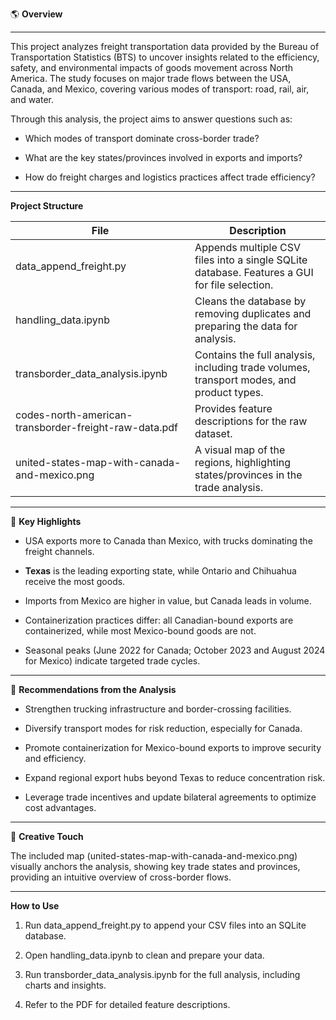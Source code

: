 :earth_americas: **Overview**

---

This project analyzes freight transportation data provided by the Bureau of Transportation Statistics (BTS) to uncover insights related to the efficiency, safety, and environmental impacts of goods movement across North America.
The study focuses on major trade flows between the USA, Canada, and Mexico, covering various modes of transport: road, rail, air, and water.

Through this analysis, the project aims to answer questions such as:

* Which modes of transport dominate cross-border trade?

* What are the key states/provinces involved in exports and imports?

* How do freight charges and logistics practices affect trade efficiency?

---

**Project Structure**

| **File**	                                            |  **Description**                                                                              |
------------------------------------------------------  | ----------------------------------------------------------------------------------------------|
| data_append_freight.py                                | Appends multiple CSV files into a single SQLite database. Features a GUI for file selection.  |
| handling_data.ipynb                                 	| Cleans the database by removing duplicates and preparing the data for analysis.               |
| transborder_data_analysis.ipynb	                      | Contains the full analysis, including trade volumes, transport modes, and product types.      |
| codes-north-american-transborder-freight-raw-data.pdf	| Provides feature descriptions for the raw dataset.                                            |
| united-states-map-with-canada-and-mexico.png	        | A visual map of the regions, highlighting states/provinces in the trade analysis.             |

---
:gem: **Key Highlights**

* USA exports more to Canada than Mexico, with trucks dominating the freight channels.

* **Texas** is the leading exporting state, while Ontario and Chihuahua receive the most goods.

* Imports from Mexico are higher in value, but Canada leads in volume.

* Containerization practices differ: all Canadian-bound exports are containerized, while most Mexico-bound goods are not.

* Seasonal peaks (June 2022 for Canada; October 2023 and August 2024 for Mexico) indicate targeted trade cycles.

---
:white_square_button: **Recommendations from the Analysis**

* Strengthen trucking infrastructure and border-crossing facilities.

* Diversify transport modes for risk reduction, especially for Canada.

* Promote containerization for Mexico-bound exports to improve security and efficiency.

* Expand regional export hubs beyond Texas to reduce concentration risk.

* Leverage trade incentives and update bilateral agreements to optimize cost advantages.

---
:satellite: **Creative Touch**

The included map (united-states-map-with-canada-and-mexico.png) visually anchors the analysis, showing key trade states and provinces, providing an intuitive overview of cross-border flows.

---
**How to Use**

1. Run data_append_freight.py to append your CSV files into an SQLite database.

2. Open handling_data.ipynb to clean and prepare your data.

3. Run transborder_data_analysis.ipynb for the full analysis, including charts and insights.

4. Refer to the PDF for detailed feature descriptions.
